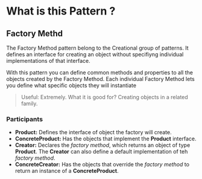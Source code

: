 ﻿# What is this Pattern ?

## Factory Methd

The Factory Method pattern belong to the Creational group of patterns.
It defines an interface for creating an object without specifiyng individual implementations of that interface.

With this pattern you can define common methods and properties to all the objects created by the Factory Method.
Each individual Factory Method lets you define what specific objects they will instantiate

> Useful: Extremely. 
> What it is good for? Creating objects in a related family.

### Participants

 * __Product:__ Defines the interface of object the factory will create.
 * __ConcreteProduct:__ Has the objects that implement the __Product__ interface.
 * __Creator:__ Declares the _factory method_, which returns an object of type __Product__. 
			The __Creator__ can also define a default implementation of teh _factory method_.
 * __ConcreteCreator:__ Has the objects that override the _factory method_ to return an instance of a __ConcreteProduct__.